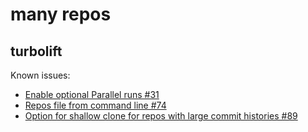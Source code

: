 # many repos

## turbolift

Known issues:

- [Enable optional Parallel runs #31](https://github.com/Skyscanner/turbolift/issues/31)
- [Repos file from command line #74](https://github.com/Skyscanner/turbolift/issues/74)
- [Option for shallow clone for repos with large commit histories #89](https://github.com/Skyscanner/turbolift/issues/89)
